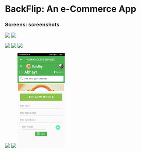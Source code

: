 # BackFlip: An e-Commerce App

### Screens: screenshots
<img src="https://github.com/AbhayVAshokan/Cogent-Web-Services-Internship-task-1/blob/master/.images/splash_screen.jpg" width=30%> <img src="https://github.com/AbhayVAshokan/Cogent-Web-Services-Internship-task-1/blob/master/.images/login_screen.jpg" width=30%>

<img src="https://github.com/AbhayVAshokan/Cogent-Web-Services-Internship-task-1/blob/master/.images/homescreen.jpg" width=30%> <img src="https://github.com/AbhayVAshokan/Cogent-Web-Services-Internship-task-1/blob/master/.images/favorites_screen.jpg" width=30%> <img src="https://github.com/AbhayVAshokan/Cogent-Web-Services-Internship-task-1/blob/master/.images/search_results.jpg" width=30%> 

<img src="https://github.com/AbhayVAshokan/Cogent-Web-Services-Internship-task-1/blob/master/.images/cart.jpg" width=30%> <img src="https://github.com/AbhayVAshokan/Cogent-Web-Services-Internship-task-1/blob/master/.images/profile.jpg" width=30%> <img src="https://github.com/AbhayVAshokan/TinkerHub-Learn-From-Home/blob/master/.images/task3_screenshot5.jpg" width=30%>
